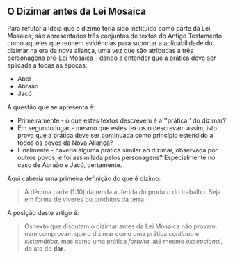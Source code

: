 ## O Dizimar antes da Lei Mosaica ##

Para refutar a ideia que o dízimo teria sido instituído como parte da Lei Mosaica, são apresentados três conjuntos de textos do Antigo Testamento como aqueles que reúnem evidências para suportar a aplicabilidade do dizimar na era da nova aliança, uma vez que são atribudas a três personagens pré-Lei Mosaica - dando a entender que a prática deve ser aplicada a todas as épocas:

* Abel
* Abraão
* Jacó

A questão que se apresenta é:

* Primeiramente - o que estes textos descrevem é a ''prática'' do dizimar?
* Em segundo lugar - mesmo que estes textos o descrevam assim, isto prova que a prática deve ser continuada como princípio estendido a todos os povos da Nova Aliança?
* Finalmente - haveria alguma prática similar ao dizimar, observada por outros povos, e foi assimilada pelos personagens?  Especialmente no caso de Abraão e Jacó, certamente.

Aqui caberia uma primeira definição do que é dízimo:

> A décima parte (1:10) da renda auferida do produto do trabalho.  Seja em forma de víveres ou produtos da terra.

A posição deste artigo é:

> Os texto que discutem o dizimar antes da Lei Mosaica não provam, nem comprovam que o dizimar como uma prática *continua* e *sistemática*, mas como uma prática *fortuita*, até mesmo *excepcional*, do ato de **dar**.
